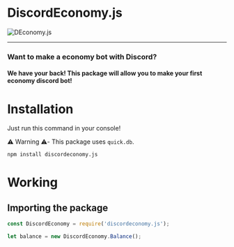 # DiscordEconomy.js 
![DEconomy.js](https://cdn.discordapp.com/attachments/786838080656113667/786841865630253118/de.js__2_-removebg-preview.png)
***
### Want to make a economy bot with Discord?
#### We have your back! This package will allow you to make your first economy discord bot!
# Installation
Just run this command in your console!

⚠️ Warning ⚠️- This package uses `quick.db`.
```
npm install discordeconomy.js
```
# Working
## Importing the package
```js
const DiscordEconomy = require('discordeconomy.js');

let balance = new DiscordEconomy.Balance();


```
